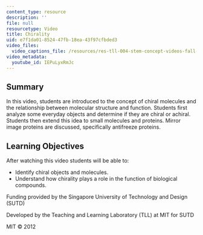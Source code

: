 ```yaml
---
content_type: resource
description: ''
file: null
resourcetype: Video
title: Chirality
uid: e7f1da01-8524-47fb-18ea-43f97cfbded3
video_files:
  video_captions_file: /resources/res-tll-004-stem-concept-videos-fall-2013/videos/structure-function-properties/chirality/IEPuLyxRmJc.vtt
video_metadata:
  youtube_id: IEPuLyxRmJc
---
```


Summary
-------

In this video, students are introduced to the concept of chiral molecules and the relationship between molecular structure and function. Students first analyze some everyday objects and determine if they are chiral or achiral. Students then extend this idea to small molecules and proteins. Mirror image proteins are discussed, specifically antifreeze proteins.

Learning Objectives
-------------------

After watching this video students will be able to:

*   Identify chiral objects and molecules.
*   Understand how chirality plays a role in the function of biological compounds.

Funding provided by the Singapore University of Technology and Design (SUTD)

Developed by the Teaching and Learning Laboratory (TLL) at MIT for SUTD

MIT © 2012